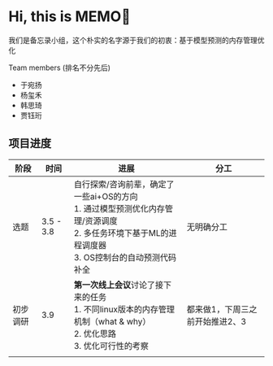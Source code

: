 # Hi, this is MEMO📝

我们是备忘录小组，这个朴实的名字源于我们的初衷：基于模型预测的内存管理优化

Team members (排名不分先后)

* 于宛扬 
* 杨玺禾
* 韩思琦
* 贾钰珩

## 项目进度

| 阶段     | 时间      | 进展                                                         | 分工                            |
| -------- | --------- | ------------------------------------------------------------ | ------------------------------- |
| 选题     | 3.5 - 3.8 | 自行探索/咨询前辈，确定了一些ai+OS的方向<br />1. 通过模型预测优化内存管理/资源调度<br />2. 多任务环境下基于ML的进程调度器<br />3. OS控制台的自动预测代码补全 | 无明确分工                      |
| 初步调研 | 3.9       | **第一次线上会议**讨论了接下来的任务<br />1. 不同linux版本的内存管理机制（what & why）<br/>2. 优化思路<br/>3. 优化可行性的考察<br/> | 都来做1，下周三之前开始推进2、3 |
|          |           |                                                              |                                 |

